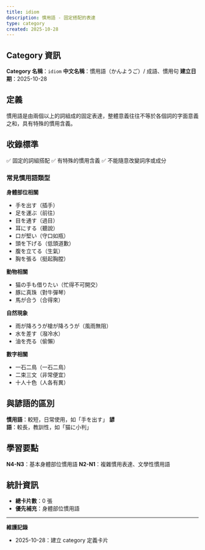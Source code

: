 ```yaml
---
title: idiom
description: 慣用語 - 固定搭配的表達
type: category
created: 2025-10-28
---
```


## Category 資訊

**Category 名稱**：`idiom`
**中文名稱**：慣用語（かんようご）/ 成語、慣用句
**建立日期**：2025-10-28

## 定義

慣用語是由兩個以上的詞組成的固定表達，整體意義往往不等於各個詞的字面意義之和，具有特殊的慣用含義。

## 收錄標準

✅ 固定的詞組搭配
✅ 有特殊的慣用含義
✅ 不能隨意改變詞序或成分

### 常見慣用語類型

**身體部位相關**
- 手を出す（插手）
- 足を運ぶ（前往）
- 目を通す（過目）
- 耳にする（聽說）
- 口が堅い（守口如瓶）
- 頭を下げる（低頭道歉）
- 腹を立てる（生氣）
- 胸を張る（挺起胸膛）

**動物相關**
- 猫の手も借りたい（忙得不可開交）
- 豚に真珠（對牛彈琴）
- 馬が合う（合得來）

**自然現象**
- 雨が降ろうが槍が降ろうが（風雨無阻）
- 水を差す（潑冷水）
- 油を売る（偷懶）

**數字相關**
- 一石二鳥（一石二鳥）
- 二束三文（非常便宜）
- 十人十色（人各有異）

## 與諺語的區別

**慣用語**：較短，日常使用，如「手を出す」
**諺語**：較長，教訓性，如「猫に小判」

## 學習要點

**N4-N3**：基本身體部位慣用語
**N2-N1**：複雜慣用表達、文學性慣用語

## 統計資訊
- **總卡片數**：0 張
- **優先補充**：身體部位慣用語

---
**維護記錄**
- 2025-10-28：建立 category 定義卡片
